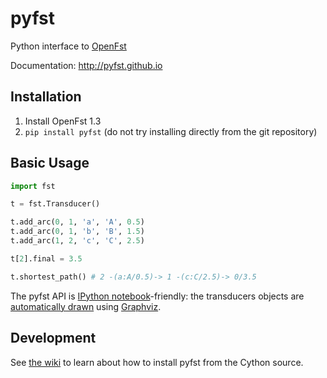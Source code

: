 # pyfst

Python interface to [OpenFst](http://openfst.org)

Documentation: http://pyfst.github.io

## Installation

1. Install OpenFst 1.3
2. `pip install pyfst` (do not try installing directly from the git repository)

## Basic Usage

```python
import fst

t = fst.Transducer()

t.add_arc(0, 1, 'a', 'A', 0.5)
t.add_arc(0, 1, 'b', 'B', 1.5)
t.add_arc(1, 2, 'c', 'C', 2.5)

t[2].final = 3.5

t.shortest_path() # 2 -(a:A/0.5)-> 1 -(c:C/2.5)-> 0/3.5 
```

The pyfst API is [IPython notebook](http://ipython.org/ipython-doc/dev/interactive/htmlnotebook.html)-friendly: the transducers objects are [automatically drawn](http://nbviewer.ipython.org/3835477/) using [Graphviz](http://www.graphviz.org).

## Development

See [the wiki](https://github.com/vchahun/pyfst/wiki/Contributing) to learn about how to install pyfst from the Cython source.
